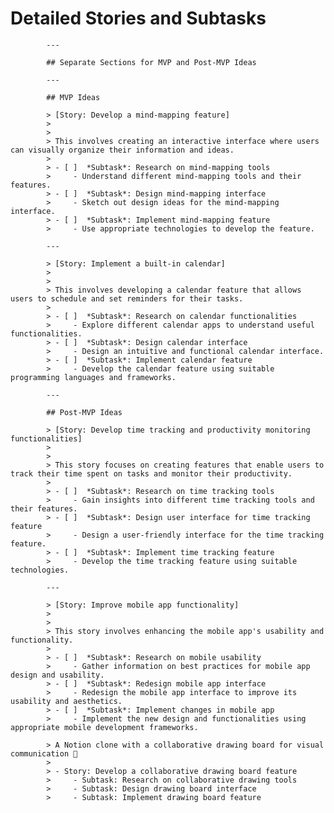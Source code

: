 # Detailed Stories and Subtasks

            ---

            ## Separate Sections for MVP and Post-MVP Ideas

            ---

            ## MVP Ideas

            > [Story: Develop a mind-mapping feature]
            >
            >
            > This involves creating an interactive interface where users can visually organize their information and ideas.
            >
            > - [ ]  *Subtask*: Research on mind-mapping tools
            >     - Understand different mind-mapping tools and their features.
            > - [ ]  *Subtask*: Design mind-mapping interface
            >     - Sketch out design ideas for the mind-mapping interface.
            > - [ ]  *Subtask*: Implement mind-mapping feature
            >     - Use appropriate technologies to develop the feature.

            ---

            > [Story: Implement a built-in calendar]
            >
            >
            > This involves developing a calendar feature that allows users to schedule and set reminders for their tasks.
            >
            > - [ ]  *Subtask*: Research on calendar functionalities
            >     - Explore different calendar apps to understand useful functionalities.
            > - [ ]  *Subtask*: Design calendar interface
            >     - Design an intuitive and functional calendar interface.
            > - [ ]  *Subtask*: Implement calendar feature
            >     - Develop the calendar feature using suitable programming languages and frameworks.

            ---

            ## Post-MVP Ideas

            > [Story: Develop time tracking and productivity monitoring functionalities]
            >
            >
            > This story focuses on creating features that enable users to track their time spent on tasks and monitor their productivity.
            >
            > - [ ]  *Subtask*: Research on time tracking tools
            >     - Gain insights into different time tracking tools and their features.
            > - [ ]  *Subtask*: Design user interface for time tracking feature
            >     - Design a user-friendly interface for the time tracking feature.
            > - [ ]  *Subtask*: Implement time tracking feature
            >     - Develop the time tracking feature using suitable technologies.

            ---

            > [Story: Improve mobile app functionality]
            >
            >
            > This story involves enhancing the mobile app's usability and functionality.
            >
            > - [ ]  *Subtask*: Research on mobile usability
            >     - Gather information on best practices for mobile app design and usability.
            > - [ ]  *Subtask*: Redesign mobile app interface
            >     - Redesign the mobile app interface to improve its usability and aesthetics.
            > - [ ]  *Subtask*: Implement changes in mobile app
            >     - Implement the new design and functionalities using appropriate mobile development frameworks.

            > A Notion clone with a collaborative drawing board for visual communication 🎨
            >
            > - Story: Develop a collaborative drawing board feature
            >     - Subtask: Research on collaborative drawing tools
            >     - Subtask: Design drawing board interface
            >     - Subtask: Implement drawing board feature
